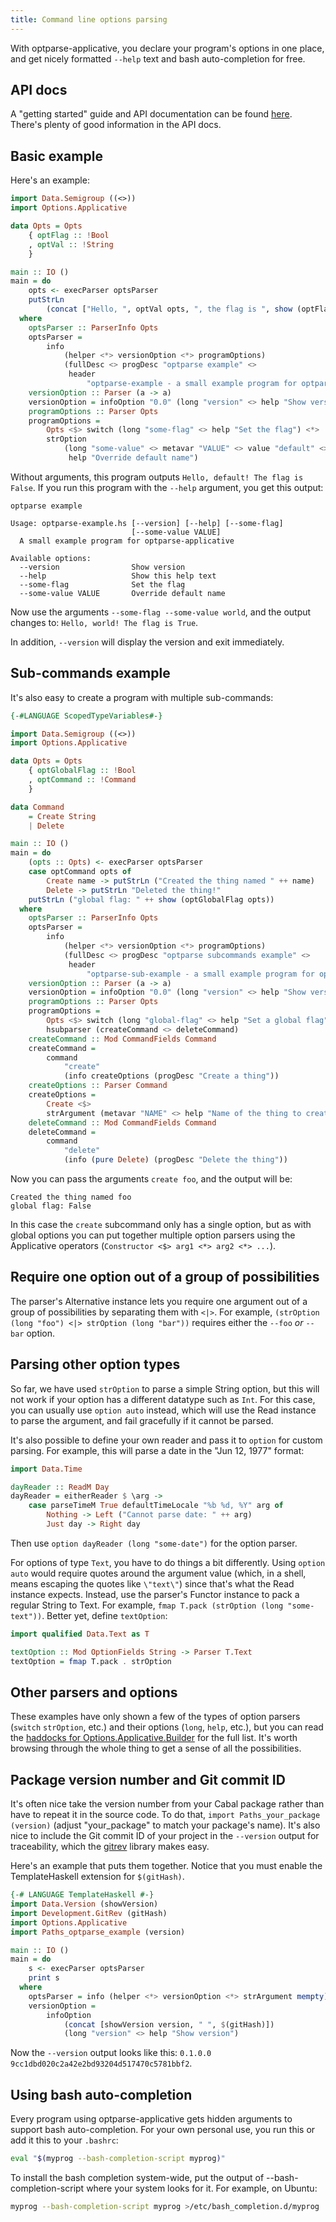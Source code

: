 ```yaml
---
title: Command line options parsing
---
```


With optparse-applicative, you declare your program's options in one place, and
get nicely formatted `--help` text and bash auto-completion for free.

API docs
--------

A "getting started" guide and API documentation can be found
[here](https://www.stackage.org/package/optparse-applicative). There's plenty
of good information in the API docs.

Basic example
-------------

Here's an example:

```haskell
import Data.Semigroup ((<>))
import Options.Applicative

data Opts = Opts
    { optFlag :: !Bool
    , optVal :: !String
    }

main :: IO ()
main = do
    opts <- execParser optsParser
    putStrLn
        (concat ["Hello, ", optVal opts, ", the flag is ", show (optFlag opts)])
  where
    optsParser :: ParserInfo Opts
    optsParser =
        info
            (helper <*> versionOption <*> programOptions)
            (fullDesc <> progDesc "optparse example" <>
             header
                 "optparse-example - a small example program for optparse-applicative")
    versionOption :: Parser (a -> a)
    versionOption = infoOption "0.0" (long "version" <> help "Show version")
    programOptions :: Parser Opts
    programOptions =
        Opts <$> switch (long "some-flag" <> help "Set the flag") <*>
        strOption
            (long "some-value" <> metavar "VALUE" <> value "default" <>
             help "Override default name")
```

Without arguments, this program outputs `Hello, default! The flag is False`. If
you run this program with the `--help` argument, you get this output:

```
optparse example

Usage: optparse-example.hs [--version] [--help] [--some-flag]
                           [--some-value VALUE]
  A small example program for optparse-applicative

Available options:
  --version                Show version
  --help                   Show this help text
  --some-flag              Set the flag
  --some-value VALUE       Override default name
```

Now use the arguments `--some-flag --some-value world`, and the output changes
to: `Hello, world! The flag is True`.

In addition, `--version` will display the version and exit immediately.

Sub-commands example
--------------------

It's also easy to create a program with multiple sub-commands:

```haskell
{-#LANGUAGE ScopedTypeVariables#-}

import Data.Semigroup ((<>))
import Options.Applicative

data Opts = Opts
    { optGlobalFlag :: !Bool
    , optCommand :: !Command
    }

data Command
    = Create String
    | Delete

main :: IO ()
main = do
    (opts :: Opts) <- execParser optsParser
    case optCommand opts of
        Create name -> putStrLn ("Created the thing named " ++ name)
        Delete -> putStrLn "Deleted the thing!"
    putStrLn ("global flag: " ++ show (optGlobalFlag opts))
  where
    optsParser :: ParserInfo Opts
    optsParser =
        info
            (helper <*> versionOption <*> programOptions)
            (fullDesc <> progDesc "optparse subcommands example" <>
             header
                 "optparse-sub-example - a small example program for optparse-applicative with subcommands")
    versionOption :: Parser (a -> a)
    versionOption = infoOption "0.0" (long "version" <> help "Show version")
    programOptions :: Parser Opts
    programOptions =
        Opts <$> switch (long "global-flag" <> help "Set a global flag") <*>
        hsubparser (createCommand <> deleteCommand)
    createCommand :: Mod CommandFields Command
    createCommand =
        command
            "create"
            (info createOptions (progDesc "Create a thing"))
    createOptions :: Parser Command
    createOptions =
        Create <$>
        strArgument (metavar "NAME" <> help "Name of the thing to create")
    deleteCommand :: Mod CommandFields Command
    deleteCommand =
        command
            "delete"
            (info (pure Delete) (progDesc "Delete the thing"))
```

Now you can pass the arguments `create foo`, and the output will be:

```
Created the thing named foo
global flag: False
```

In this case the `create` subcommand only has a
single option, but as with global options you can put together multiple option
parsers using the Applicative operators (`Constructor <$> arg1 <*> arg2 <*>
...`).

Require one option out of a group of possibilities
---------------------------------------------------

The parser's Alternative instance lets you require one argument out of a group
of possibilities by separating them with `<|>`. For example, `(strOption (long
"foo") <|> strOption (long "bar"))` requires either the `--foo` _or_ `--bar`
option.

Parsing other option types
--------------------------

So far, we have used `strOption` to parse a simple String option, but this will
not work if your option has a different datatype such as `Int`. For this case,
you can usually use `option auto` instead, which will use the Read instance to
parse the argument, and fail gracefully if it cannot be parsed.

It's also possible to define your own reader and pass it to `option` for custom
parsing. For example, this will parse a date in the "Jun 12, 1977" format:

```haskell
import Data.Time

dayReader :: ReadM Day
dayReader = eitherReader $ \arg ->
    case parseTimeM True defaultTimeLocale "%b %d, %Y" arg of
        Nothing -> Left ("Cannot parse date: " ++ arg)
        Just day -> Right day
```

Then use `option dayReader (long "some-date")` for the option parser.

For options of type `Text`, you have to do things a bit differently. Using
`option auto` would require quotes around the argument value (which, in a shell,
means escaping the quotes like `\"text\"`) since that's what the Read
instance expects. Instead, use the parser's Functor instance to pack a regular
String to Text. For example, `fmap T.pack (strOption (long "some-text"))`.
Better yet, define `textOption`:

```haskell
import qualified Data.Text as T

textOption :: Mod OptionFields String -> Parser T.Text
textOption = fmap T.pack . strOption
```

Other parsers and options
-------------------------

These examples have only shown a few of the types of option parsers (`switch`
`strOption`, etc.) and their options (`long`, `help`, etc.), but you can read
the
[haddocks for Options.Applicative.Builder](http://hackage.haskell.org/package/optparse-applicative/docs/Options-Applicative-Builder.html)
for the full list. It's worth browsing through the whole thing to get a sense of
all the possibilities.

Package version number and Git commit ID
----------------------------------------

It's often nice take the version number from your Cabal package rather than have
to repeat it in the source code. To do that, `import Paths_your_package
(version)` (adjust "your_package" to match your package's name). It's also nice
to include the Git commit ID of your project in the `--version` output
for traceability, which the [gitrev](https://www.stackage.org/package/gitrev)
library makes easy.

Here's an example that puts them together. Notice that you must enable the
TemplateHaskell extension for `$(gitHash)`.

```haskell
{-# LANGUAGE TemplateHaskell #-}
import Data.Version (showVersion)
import Development.GitRev (gitHash)
import Options.Applicative
import Paths_optparse_example (version)

main :: IO ()
main = do
    s <- execParser optsParser
    print s
  where
    optsParser = info (helper <*> versionOption <*> strArgument mempty) mempty
    versionOption =
        infoOption
            (concat [showVersion version, " ", $(gitHash)])
            (long "version" <> help "Show version")
```

Now the `--version` output looks like this:
`0.1.0.0 9cc1dbd020c2a42e2bd93204d517470c5781bbf2`.

Using bash auto-completion
--------------------------

Every program using optparse-applicative gets hidden arguments to support bash
auto-completion. For your own personal use, you run this or add it this to your
`.bashrc`:

```sh
eval "$(myprog --bash-completion-script myprog)"
```

To install the bash completion system-wide, put the output of
--bash-completion-script where your system looks for it. For example, on Ubuntu:

```sh
myprog --bash-completion-script myprog >/etc/bash_completion.d/myprog
```
